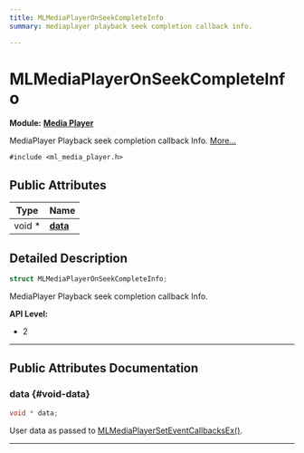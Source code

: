 ```yaml
---
title: MLMediaPlayerOnSeekCompleteInfo
summary: mediaplayer playback seek completion callback info. 

---
```


# MLMediaPlayerOnSeekCompleteInfo

**Module:** **[Media Player](/api-ref/api/Modules/group___media_player/group___media_player.md)**



MediaPlayer Playback seek completion callback Info.  [More...](#detailed-description)


`#include <ml_media_player.h>`

## Public Attributes

| Type           | Name           |
| -------------- | -------------- |
| void * | **[data](/api-ref/api/Modules/group___media_player/struct_m_l_media_player_on_seek_complete_info.md#void-data)**  |

## Detailed Description

```cpp
struct MLMediaPlayerOnSeekCompleteInfo;
```

MediaPlayer Playback seek completion callback Info. 




**API Level:**
  * 2 




-----------
## Public Attributes Documentation

### data {#void-data}

```cpp
void * data;
```


User data as passed to [MLMediaPlayerSetEventCallbacksEx()](/api-ref/api/Modules/group___media_player/group___media_player.md#mlresult-mlmediaplayerseteventcallbacksex). 





-----------

